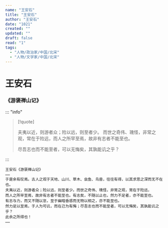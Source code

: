 ```yaml
---
name: "王安石"
title: "王安石"
author: "王安石"
date: "1021"
created: ""
updated: ""
draft: false
read: "1"
tags: 
  - "人物/政治家/中国/北宋"
  - "人物/文学家/中国/北宋"
---
```


# 王安石

### 《游褒禅山记》

::: "info"

> [!quote]
>
> 夫夷以近，则游者众；险以远，则至者少。
> 而世之奇伟、瑰怪，非常之观，常在于险远，而人之所罕至焉，故非有志者不能至也。
>
> 尽吾志也而不能至者，可以无悔矣，其孰能讥之乎？

:::

```
王安石《游褒禅山记》
……
于是余有叹焉。古人之观于天地、山川、草木、虫鱼、鸟兽，往往有得，以其求思之深而无不在也。
夫夷以近，则游者众；险以远，则至者少。而世之奇伟、瑰怪，非常之观，常在于险远，
而人之所罕至焉，故非有志者不能至也。有志矣，不随以止也，然力不足者，亦不能至也。
有志与力，而又不随以怠，至于幽暗昏惑而无物以相之，亦不能至也。
然力足以至焉，于人为可讥，而在己为有悔；尽吾志也而不能至者，可以无悔矣，其孰能讥之乎？
此余之所得也！
……
```
